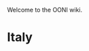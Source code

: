 <!-- TITLE: OONI Wiki -->
<!-- SUBTITLE: Open Observatory of Network Interference -->

Welcome to the OONI wiki.
# Italy


